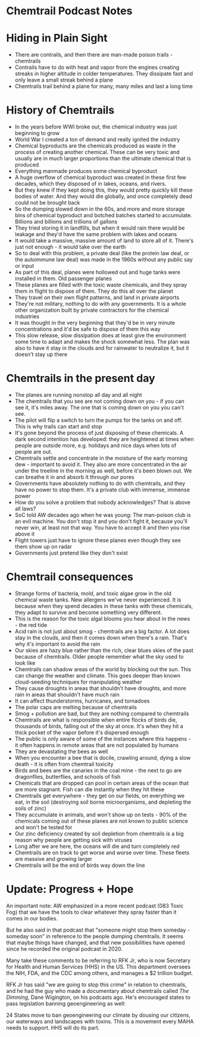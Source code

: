 # Chemtrail Podcast Notes

# Hiding in Plain Sight

-   There are contrails, and then there are man-made poison trails - chemtrails
-   Contrails have to do with heat and vapor from the engines creating streaks in higher altitude in colder temperatures. They dissipate fast and only leave a small streak behind a plane
-   Chemtrails trail behind a plane for many, many miles and last a long time

# History of Chemtrails

-   In the years before WWI broke out, the chemical industry was just beginning to grow
-   World War I created a ton of demand and really ignited the industry
-   Chemical byproducts are the chemicals produced as waste in the process of creating another chemical. These can be very toxic and usually are in much larger proportions than the ultimate chemical that is produced
-   Everything manmade produces some chemical byproduct
-   A huge overflow of chemical byproduct was created in these first few decades, which they disposed of in lakes, oceans, and rivers.
-   But they knew if they kept doing this, they would pretty quickly kill these bodies of water. And they would die globally, and once completely dead could not be brought back
-   So the dumping slowed down in the 60s, and more and more storage bins of chemical byproduct and botched batches started to accumulate. Billions and billions and trillions of gallons
-   They tried storing it in landfills, but when it would rain there would be leakage and they'd have the same problem with lakes and oceans
-   It would take a massive, massive amount of land to store all of it. There's just not enough - it would take over the earth
-   So to deal with this problem, a private deal (like the protein law deal, or the autoimmune law deal) was made in the 1960s without any public say or input
-   As part of this deal, planes were hollowed out and huge tanks were installed in them. Old passenger planes
-   These planes are filled with the toxic waste chemicals, and they spray them in flight to dispose of them. They do this all over the planet
-   They travel on their own flight patterns, and land in private airports
-   They're not military, nothing to do with any governments. It is a whole other organization built by private contractors for the chemical industries
-   It was thought in the very beginning that they'd be in very minute concentrations and it'd be safe to dispose of them this way
-   This slow release, slow dissipation does at least give the environment some time to adapt and makes the shock somewhat less. The plan was also to have it stay in the clouds and for rainwater to neutralize it, but it doesn't stay up there

# Chemtrails in the present day

-   The planes are running nonstop all day and all night
-   The chemtrails that you see are not coming down on you - if you can see it, it's miles away. The one that is coming down on you you can't see.
-   The pilot will flip a switch to turn the pumps for the tanks on and off. This is why trails can start and stop
-   It's gone beyond the process of just disposing of these chemicals. A dark second intention has developed: they are heightened at times when people are outside more, e.g. holidays and nice days when lots of people are out.
-   Chemtrails settle and concentrate in the moisture of the early morning dew - important to avoid it. They also are more concentrated in the air under the treeline in the morning as well, before it's been blown out. We can breathe it in and absorb it through our pores
-   Governments have absolutely nothing to do with chemtrails, and they have no power to stop them. It's a private club with immense, immense power
-   How do you solve a problem that nobody acknowledges? That is above all laws?
-   SoC told AW decades ago when he was young: The man-poison club is an evil machine. You don't stop it and you don't fight it, because you'll never win, at least not that way. You have to accept it and then you rise above it
-   Flight towers just have to ignore these planes even though they see them show up on radar
-   Governments just pretend like they don't exist

# Chemtrail consequences

-   Strange forms of bacteria, mold, and toxic algae grow in the old chemical waste tanks. New allergens we've never experienced. It is because when they spend decades in these tanks with these chemicals, they adapt to survive and become something very different.
-   This is the reason for the toxic algal blooms you hear about in the news - the red tide
-   Acid rain is not just about smog - chemtrails are a big factor. A lot does stay in the clouds, and then it comes down when there's a rain. That's why it's important to avoid the rain
-   Our skies are hazy blue rather than the rich, clear blues skies of the past because of chemtrails. Older people remember what the sky used to look like
-   Chemtrails can shadow areas of the world by blocking out the sun. This can change the weather and climate. This goes deeper than known cloud-seeding techniques for manipulating weather
-   They cause droughts in areas that shouldn't have droughts, and more rain in areas that shouldn't have much rain
-   It can affect thunderstorms, hurricanes, and tornadoes
-   The polar caps are melting because of chemtrails
-   Smog + pollution are bad, but they are nothing compared to chemtrails
-   Chemtrails are what is responsible when entire flocks of birds die, thousands of birds, falling out of the sky at once. It's when they hit a thick pocket of the vapor before it's dispersed enough
-   The public is only aware of some of the instances where this happens - it often happens in remote areas that are not populated by humans
-   They are devastating the bees as well
-   When you encounter a bee that is docile, crawling around, dying a slow death - it is often from chemtrail toxicity
-   Birds and bees are the canaries in the coal mine - the next to go are dragonflies, butterflies, and schools of fish
-   Chemicals that are dropped can pool in certain areas of the ocean that are more stagnant. Fish can die instantly when they hit these
-   Chemtrails get everywhere - they get on our fields, on everything we eat, in the soil (destroying soil borne microorganisms, and depleting the soils of zinc)
-   They accumulate in animals, and won't show up on tests - 90% of the chemicals coming out of these planes are not known to public science and won't be tested for
-   Our zinc deficiency created by soil depletion from chemtrails is a big reason why people are getting sick with viruses
-   Long after we are here, the oceans will die and turn completely red
-   Chemtrails are on track to get worse and worse over time. These fleets are massive and growing larger
-   Chemtrails will be the end of birds way down the line

# Update: Progress + Hope

An important note: AW emphasized in a more recent podcast (083 Toxic Fog) that we have the tools to clear whatever they spray faster than it comes in our bodies.

But he also said in that podcast that "someone might stop them someday - someday soon" in reference to the people dumping chemtrails. It seems that maybe things have changed, and that new possibilities have opened since he recorded the original podcast in 2020.

Many take these comments to be referring to RFK Jr, who is now Secretary for Health and Human Services (HHS) in the US. This department oversees the NIH, FDA, and the CDC among others, and manages a $2 trillion budget.

RFK Jr has said "we are going to stop this crime" in relation to chemtrails, and he had the guy who made a documentary about chemtrails called *The Dimming*, Dane Wigington, on his podcasts ago. He's encouraged states to pass legislation banning geoengineering as well:

24 States move to ban geoengineering our climate by dousing our citizens, our waterways and landscapes with toxins. This is a movement every MAHA needs to support. HHS will do its part.
